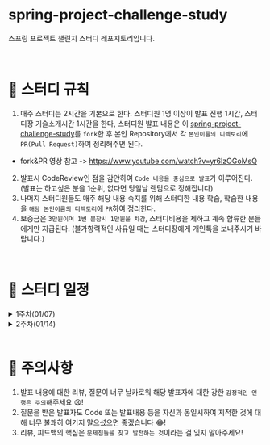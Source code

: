 # spring-project-challenge-study
스프링 프로젝트 챌린지 스터디 레포지토리입니다.

<br>

# 📢 스터디 규칙
1. 매주 스터디는 2시간을 기본으로 한다. 스터디원 1명 이상이 발표 진행 1시간, 스터디장 기술소개시간 1시간을 한다, 스터디원 발표 내용은 이 [spring-project-challenge-study](https://github.com/mooh2jj/spring-project-challenge-study)를 `fork`한 후 본인 Repository에서 각 `본인이름의 디렉토리`에 `PR(Pull Request)`하여 정리해주면 된다.
  * fork&PR 영상 참고 -> https://www.youtube.com/watch?v=yr6IzOGoMsQ

2. 발표시 CodeReview인 점을 감안하여 `Code 내용을 중심으로 발표`가 이루어진다. (발표는 하고싶은 분을 1순위, 없다면 당일날 랜덤으로 정해집니다)
3. 나머지 스터디원들도 매주 해당 내용 숙지를 위해 스터디한 내용 학습, 학습한 내용을 `해당 본인이름의 디렉토리`에 `PR`하여 정리한다. 
4. 보증금은 `3만원이며 1번 불참시 1만원을 차감`, 스터디비용을 제하고 계속 합류한 분들에게만 지급된다. (불가항력적인 사유일 때는 스터디장에게 개인톡을 보내주시기 바랍니다.)


<br>

# 📅 스터디 일정

<details>
<summary>1주차(01/07)</summary>
<div markdown="1">

* 자기소개 시간
* 스터디 취지, 방향, 구성 방식 설명
* 과제 
``` 
1) 사용 툴 설치및 이해하기 
 * IntelliJ(얼티메이트 버전 추천-플러그인 사용 가능)
 * MySQL, DB 접속 HediSQL 
 * e2e 테스트용 postman
 * git/github

2) 해당 레포지토리 fork & PR 해보기 
 
3) 자신이 만들 프로젝트 item 정하기 & DB ERD 설계해오기 

4) API 명세서 만들기(스프레드시트든 Notion이든 상관x) 
 
5) SpringBoot, JPA or Mybatis, Mysql 사용, DB ERD 설계한 엔티티로 CRUD REST API 만들기

```

* 환경셋팅 : https://www.notion.so/bb4d80cb1a094696b8ff27f4cd52bb00

 <br>
 
</div>
</details>

<details>
<summary>2주차(01/14)</summary>
<div markdown="1">

* 프로젝트 기술스택 점검
* DB 설계 점검 (index, transaction)
* Exception 예외처리

* 과제 
``` 
1) 자신이 만들 프로젝트 git Repository로 만들고 README.md 정리 
README.MD 내용은 서비스 기획의도, 서비스 지향하는 바, ERD, API 명세서 등을 작성, 검색 참고

2) 설계한 ERD, API 명세서 대로 개발진행하기 
 
3) 개발 진행사항 및 이슈사항 정리 - git or 개인 블로그 or Notion 등에 정리할 수 있도록!

4) JPA, JDBC 등 본인이 사용할 DB접근 기술 공부해오고 정리

```
* 정리 - https://www.notion.so/2week-e0ecadeebc1944d4bd5062bf483f1ef6

 <br>
 
</div>
</details>


<br>

# 🎃 주의사항

1. 발표 내용에 대한 리뷰, 질문이 너무 날카로워 해당 발표자에 대한 강한 `감정적인 언행은 주의`해주세요 😫!
2. 질문을 받은 발표자도 Code 또는 발표내용 등을 자신과 동일시하여 지적한 것에 대해 너무 불쾌히 여기지 말으셨으면 좋겠습니다 😂!
3. 리뷰, 피드백의 핵심은 `문제점들을 찾고 발전하는 것`이라는 걸 잊지 말아주세요!

